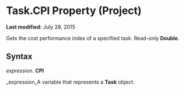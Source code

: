 
# Task.CPI Property (Project)

 **Last modified:** July 28, 2015

Gets the cost performance index of a specified task. Read-only  **Double**.

## Syntax

 _expression_. **CPI**

 _expression_A variable that represents a  **Task** object.

